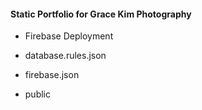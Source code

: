#### Static Portfolio for Grace Kim Photography

- Firebase Deployment

- database.rules.json
- firebase.json
- public


